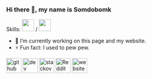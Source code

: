 ### Hi there 👋, my name is Somdobomk

Skills: <img height="32" width="32" src="https://cdn.jsdelivr.net/npm/simple-icons@v3/icons/html5.svg" /> / <img height="32" width="32" src="https://cdn.jsdelivr.net/npm/simple-icons@v3/icons/css3.svg" />

- 🔭 I’m currently working on this page and my website. 
- ⚡ Fun fact: I used to pew pew. 

[<img src='https://cdn.jsdelivr.net/npm/simple-icons@3.0.1/icons/github.svg' alt='github' height='40'>](https://github.com/Somdobomk)  [<img src='https://cdn.jsdelivr.net/npm/simple-icons@3.0.1/icons/dev-dot-to.svg' alt='dev' height='40'>](https://dev.to/somdobomk)  [<img src='https://cdn.jsdelivr.net/npm/simple-icons@3.0.1/icons/stackoverflow.svg' alt='stackoverflow' height='40'>](https://stackoverflow.com/users/14629675/somdobomk)  [<img src='https://cdn.jsdelivr.net/npm/simple-icons@3.0.1/icons/reddit.svg' alt='Reddit' height='40'>](https://www.reddit.com/user/somdobomk)  [<img src='https://cdn.jsdelivr.net/npm/simple-icons@3.0.1/icons/icloud.svg' alt='website' height='40'>](https://somdobomk.github.io)  
